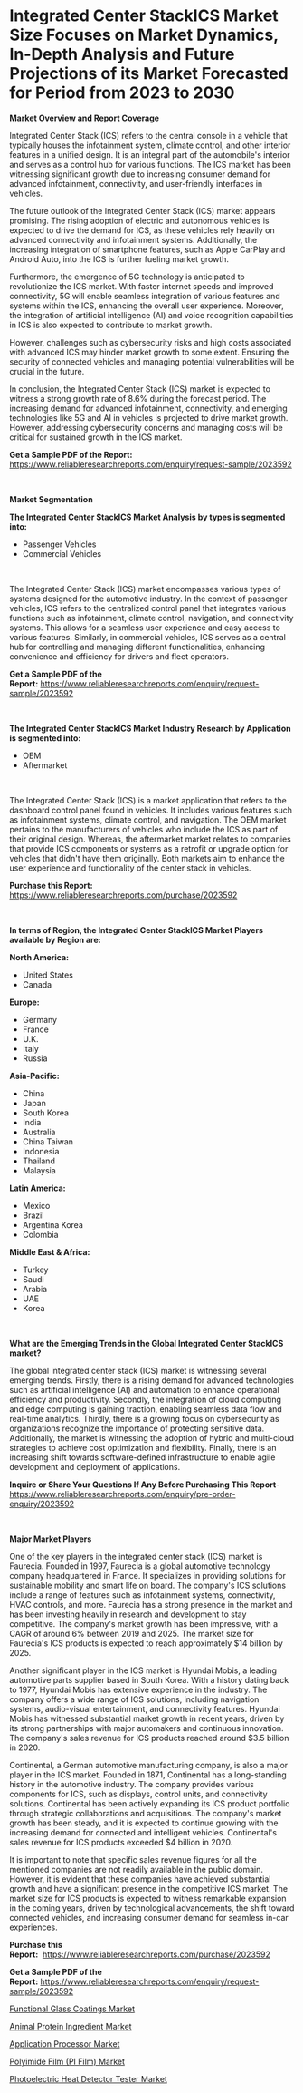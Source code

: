 <p><h1>Integrated Center StackICS Market Size Focuses on Market Dynamics, In-Depth Analysis and Future Projections of its Market Forecasted for Period from 2023 to 2030</h1></p><p><strong>Market Overview and Report Coverage</strong></p>
<p><p>Integrated Center Stack (ICS) refers to the central console in a vehicle that typically houses the infotainment system, climate control, and other interior features in a unified design. It is an integral part of the automobile's interior and serves as a control hub for various functions. The ICS market has been witnessing significant growth due to increasing consumer demand for advanced infotainment, connectivity, and user-friendly interfaces in vehicles.</p><p>The future outlook of the Integrated Center Stack (ICS) market appears promising. The rising adoption of electric and autonomous vehicles is expected to drive the demand for ICS, as these vehicles rely heavily on advanced connectivity and infotainment systems. Additionally, the increasing integration of smartphone features, such as Apple CarPlay and Android Auto, into the ICS is further fueling market growth.</p><p>Furthermore, the emergence of 5G technology is anticipated to revolutionize the ICS market. With faster internet speeds and improved connectivity, 5G will enable seamless integration of various features and systems within the ICS, enhancing the overall user experience. Moreover, the integration of artificial intelligence (AI) and voice recognition capabilities in ICS is also expected to contribute to market growth.</p><p>However, challenges such as cybersecurity risks and high costs associated with advanced ICS may hinder market growth to some extent. Ensuring the security of connected vehicles and managing potential vulnerabilities will be crucial in the future.</p><p>In conclusion, the Integrated Center Stack (ICS) market is expected to witness a strong growth rate of 8.6% during the forecast period. The increasing demand for advanced infotainment, connectivity, and emerging technologies like 5G and AI in vehicles is projected to drive market growth. However, addressing cybersecurity concerns and managing costs will be critical for sustained growth in the ICS market.</p></p>
<p><strong>Get a Sample PDF of the Report:</strong> <a href="https://www.reliableresearchreports.com/enquiry/request-sample/2023592">https://www.reliableresearchreports.com/enquiry/request-sample/2023592</a></p>
<p>&nbsp;</p>
<p><strong>Market Segmentation</strong></p>
<p><strong>The Integrated Center StackICS Market Analysis by types is segmented into:</strong></p>
<p><ul><li>Passenger Vehicles</li><li>Commercial Vehicles</li></ul></p>
<p>&nbsp;</p>
<p><p>The Integrated Center Stack (ICS) market encompasses various types of systems designed for the automotive industry. In the context of passenger vehicles, ICS refers to the centralized control panel that integrates various functions such as infotainment, climate control, navigation, and connectivity systems. This allows for a seamless user experience and easy access to various features. Similarly, in commercial vehicles, ICS serves as a central hub for controlling and managing different functionalities, enhancing convenience and efficiency for drivers and fleet operators.</p></p>
<p><strong>Get a Sample PDF of the Report:</strong>&nbsp;<a href="https://www.reliableresearchreports.com/enquiry/request-sample/2023592">https://www.reliableresearchreports.com/enquiry/request-sample/2023592</a></p>
<p>&nbsp;</p>
<p><strong>The Integrated Center StackICS Market Industry Research by Application is segmented into:</strong></p>
<p><ul><li>OEM</li><li>Aftermarket</li></ul></p>
<p>&nbsp;</p>
<p><p>The Integrated Center Stack (ICS) is a market application that refers to the dashboard control panel found in vehicles. It includes various features such as infotainment systems, climate control, and navigation. The OEM market pertains to the manufacturers of vehicles who include the ICS as part of their original design. Whereas, the aftermarket market relates to companies that provide ICS components or systems as a retrofit or upgrade option for vehicles that didn't have them originally. Both markets aim to enhance the user experience and functionality of the center stack in vehicles.</p></p>
<p><strong>Purchase this Report:</strong>&nbsp; <a href="https://www.reliableresearchreports.com/purchase/2023592">https://www.reliableresearchreports.com/purchase/2023592</a></p>
<p>&nbsp;</p>
<p><strong>In terms of Region, the Integrated Center StackICS Market Players available by Region are:</strong></p>
<p>
    <p> <strong> North America: </strong>
        <ul>
            <li>United States</li>
            <li>Canada</li>
        </ul>
        </p> 
    <p> <strong> Europe: </strong>
        <ul>
            <li>Germany</li>
            <li>France</li>
            <li>U.K.</li>
            <li>Italy</li>
            <li>Russia</li>
        </ul>
        </p> 
    <p> <strong> Asia-Pacific: </strong>
        <ul>
            <li>China</li>
            <li>Japan</li>
            <li>South Korea</li>
            <li>India</li>
            <li>Australia</li>
            <li>China Taiwan</li>
            <li>Indonesia</li>
            <li>Thailand</li>
            <li>Malaysia</li>
        </ul>
        </p> 
    <p> <strong> Latin America: </strong>
        <ul>
            <li>Mexico</li>
            <li>Brazil</li>
            <li>Argentina Korea</li>
            <li>Colombia</li>
        </ul>
        </p> 
    <p> <strong> Middle East & Africa: </strong>
        <ul>
            <li>Turkey</li>
            <li>Saudi</li>
            <li>Arabia</li>
            <li>UAE</li>
            <li>Korea</li>
        </ul>
    </p>
    </p>
<p>&nbsp;</p>
<p><strong>What are the Emerging Trends in the Global Integrated Center StackICS market?</strong></p>
<p><p>The global integrated center stack (ICS) market is witnessing several emerging trends. Firstly, there is a rising demand for advanced technologies such as artificial intelligence (AI) and automation to enhance operational efficiency and productivity. Secondly, the integration of cloud computing and edge computing is gaining traction, enabling seamless data flow and real-time analytics. Thirdly, there is a growing focus on cybersecurity as organizations recognize the importance of protecting sensitive data. Additionally, the market is witnessing the adoption of hybrid and multi-cloud strategies to achieve cost optimization and flexibility. Finally, there is an increasing shift towards software-defined infrastructure to enable agile development and deployment of applications.</p></p>
<p><strong>Inquire or Share Your Questions If Any Before Purchasing This Report</strong>- <a href="https://www.reliableresearchreports.com/enquiry/pre-order-enquiry/2023592">https://www.reliableresearchreports.com/enquiry/pre-order-enquiry/2023592</a></p>
<p>&nbsp;</p>
<p><strong>Major Market Players</strong></p>
<p><p>One of the key players in the integrated center stack (ICS) market is Faurecia. Founded in 1997, Faurecia is a global automotive technology company headquartered in France. It specializes in providing solutions for sustainable mobility and smart life on board. The company's ICS solutions include a range of features such as infotainment systems, connectivity, HVAC controls, and more. Faurecia has a strong presence in the market and has been investing heavily in research and development to stay competitive. The company's market growth has been impressive, with a CAGR of around 6% between 2019 and 2025. The market size for Faurecia's ICS products is expected to reach approximately $14 billion by 2025.</p><p>Another significant player in the ICS market is Hyundai Mobis, a leading automotive parts supplier based in South Korea. With a history dating back to 1977, Hyundai Mobis has extensive experience in the industry. The company offers a wide range of ICS solutions, including navigation systems, audio-visual entertainment, and connectivity features. Hyundai Mobis has witnessed substantial market growth in recent years, driven by its strong partnerships with major automakers and continuous innovation. The company's sales revenue for ICS products reached around $3.5 billion in 2020.</p><p>Continental, a German automotive manufacturing company, is also a major player in the ICS market. Founded in 1871, Continental has a long-standing history in the automotive industry. The company provides various components for ICS, such as displays, control units, and connectivity solutions. Continental has been actively expanding its ICS product portfolio through strategic collaborations and acquisitions. The company's market growth has been steady, and it is expected to continue growing with the increasing demand for connected and intelligent vehicles. Continental's sales revenue for ICS products exceeded $4 billion in 2020.</p><p>It is important to note that specific sales revenue figures for all the mentioned companies are not readily available in the public domain. However, it is evident that these companies have achieved substantial growth and have a significant presence in the competitive ICS market. The market size for ICS products is expected to witness remarkable expansion in the coming years, driven by technological advancements, the shift toward connected vehicles, and increasing consumer demand for seamless in-car experiences.</p></p>
<p><strong>Purchase this Report:</strong>&nbsp;&nbsp;<a href="https://www.reliableresearchreports.com/purchase/2023592">https://www.reliableresearchreports.com/purchase/2023592</a></p>
<p></p>
<p><strong>Get a Sample PDF of the Report:</strong>&nbsp;<a href="https://www.reliableresearchreports.com/enquiry/request-sample/2023592">https://www.reliableresearchreports.com/enquiry/request-sample/2023592</a></p>
<p><p><a href="https://medium.com/@brayanborer/functional-glass-coatings-market-size-and-market-trends-complete-industry-overview-2023-to-2030-c720b373cd78">Functional Glass Coatings Market</a></p><p><a href="https://github.com/marloy8/Market-Research-Report-List-1/blob/main/animal-protein-ingredient-market.md">Animal Protein Ingredient Market</a></p><p><a href="https://www.linkedin.com/pulse/application-processor-market-size-share-amp-trends-analysis-e4fhe/">Application Processor Market</a></p><p><a href="https://medium.com/@royallittel2023/polyimide-film-pi-film-market-outlook-industry-overview-and-forecast-2023-to-2030-1c4c1cb58242">Polyimide Film (PI Film) Market</a></p><p><a href="https://github.com/aliciawhite5576/Market-Research-Report-List-1/blob/main/photoelectric-heat-detector-tester-market.md">Photoelectric Heat Detector Tester Market</a></p></p>